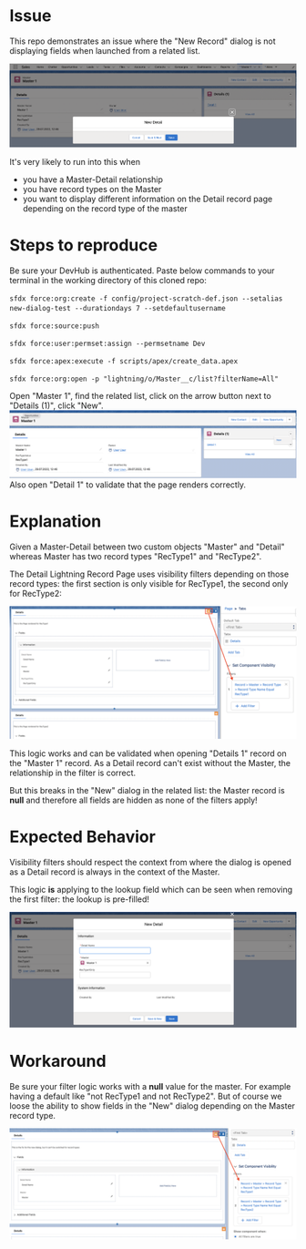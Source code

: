 # Issue
This repo demonstrates an issue where the "New Record" dialog is not displaying fields when launched from a related list. 

![](assets/issue.png)


It's very likely to run into this when 
- you have a Master-Detail relationship
- you have record types on the Master
- you want to display different information on the Detail record page depending on the record type of the master


# Steps to reproduce

Be sure your DevHub is authenticated. Paste below commands to your terminal in the working directory of this cloned repo:


`sfdx force:org:create -f config/project-scratch-def.json --setalias new-dialog-test --durationdays 7 --setdefaultusername`

`sfdx force:source:push`


`sfdx force:user:permset:assign --permsetname Dev`

`sfdx force:apex:execute -f scripts/apex/create_data.apex`

`sfdx force:org:open -p "lightning/o/Master__c/list?filterName=All"`

Open "Master 1", find the related list, click on the arrow button next to "Details (1)", click "New".
![](assets/new.png)
Also open "Detail 1" to validate that the page renders correctly.


# Explanation
Given a Master-Detail between two custom objects "Master" and "Detail" whereas Master has two record types "RecType1" and "RecType2".

The Detail Lightning Record Page uses visibility filters depending on those record types: the first section is only visible for RecType1, the second only for RecType2:

![](assets/filters.png)

This logic works and can be validated when opening "Details 1" record on the "Master 1" record. As a Detail record can't exist without the Master, the relationship in the filter is correct.

But this breaks in the "New" dialog in the related list: the Master record is **null** and therefore all fields are hidden as none of the filters apply!


# Expected Behavior
Visibility filters should respect the context from where the dialog is opened as a Detail record is always in the context of the Master. 

This logic **is** applying to the lookup field which can be seen when removing the first filter: the lookup is pre-filled!

![](assets/new_without_filter.png)


# Workaround
Be sure your filter logic works with a **null** value for the master. For example having a default like "not RecType1 and not RecType2". But of course we loose the ability to show fields in the "New" dialog depending on the Master record type.

![](assets/workaround.png)